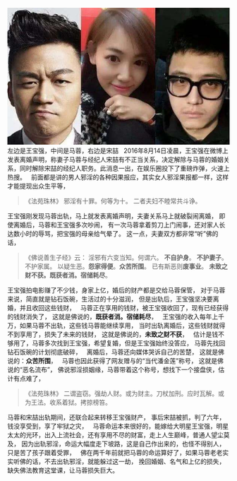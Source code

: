 ![](images/ab235c5fe102a02fafc3e1c05d8bbf01.jpeg)
左边是王宝强，中间是马蓉，右边是宋喆
&nbsp;
2016年8月14日凌晨，王宝强在微博上发表离婚声明，称妻子马蓉与经纪人宋喆有不正当关系，决定解除与马蓉的婚姻关系，同时解除宋喆的经纪人职务。此消息一出，在娱乐圈投下了重磅炸弹，火速上热搜。
&nbsp;
前面都是讲的男人邪淫的各种因果报应，其实女人邪淫果报都一样，这样才能提现出众生平等，
&nbsp;
> 《法苑珠林》
> 邪淫有十罪。何等为十。
> 二者夫妇不睦常共斗诤。

王宝强刚发现马蓉出轨，马上就发表离婚声明，夫妻关系马上就破裂闹离婚，
即使离婚后，马蓉和王宝强多次吵闹，
有一次马蓉拿着剪刀上门闹事，还对家人长达数小时的辱骂，把宝强的母亲给气晕了。
这一点，夫妻双方都非常“听”佛的话，
&nbsp;
> 《佛说善生子经》云： 
> 淫邪有六变当知。何谓六。
>**不自护身**。
>**不护妻子**。
> 不护家属。
> 以疑生恶。**怨家得便**。**众苦所围**。
> 已有斯恶则**废事业**。
> **未致之财不获。既获者消。宿储耗尽**。

王宝强拍电影赚了不少钱，身家上亿，婚后的财产都是交给马蓉保管，
对于马蓉来说，简直就是钻石饭碗，生活过的十分滋润，
但是出轨后，王宝强坚决要离婚，并且收回这些钱财，
&nbsp;
马蓉正在享用的钱财，被王宝强收回了，现有已经获得的钱财消失了，
这就是佛说的，**既获者消。宿储耗尽**，
&nbsp;
王宝强的收入每年上千万，如果马蓉不出轨，这些钱马蓉能继续享用，
当时出轨离婚后，这些钱财就得不到享用了，损失了未来的钱财，
这就是佛说的，**未致之财不获**，
&nbsp;
估计是钱不够用了，马蓉多次找到王宝强，希望复婚，但是王宝强始终没答应，
马蓉先找回钻石饭碗的计划彻底破碎，
&nbsp;
离婚后，马蓉还向媒体哭诉自己的苦楚，
这就是佛说的：**众苦所围**，
&nbsp;
马蓉也因此获得了网友赠与的“当代潘金莲”称号，
这就是佛说的“恶名流布”，
佛说邪淫损姻缘，马蓉带着这个称号，想找下一个接盘侠，估计有点难了，
&nbsp;
> 《法苑珠林》
> 二谓盗窃。强劫人财。或为财主。刀杖加刑。应时瓦解。或为王法。收系着狱。拷掠榜笞。

马蓉和宋喆出轨期间，还联合起来转移王宝强财产，
事后宋喆被抓，判了六年，钱没享受到，享了牢狱之灾，
&nbsp;
马蓉命运本来很好的，能嫁给大明星王宝强，明星太太的光环，出入上流社会，还有享用不尽的财富，走上人生巅峰，普通人望尘莫及，
因为出轨邪淫，命运大幅度走下坡路，这是自己作出来的，也怪不得别人，只是苦了孩子跟着受罪，
&nbsp;
佛在两千年前就把马蓉的命运算好了，如果马蓉老老实实听佛的话，不去出轨邪淫，就能躲过这一劫，
挽回婚姻、名气和上亿的损失，
缺失佛法教育这堂课，让马蓉损失巨大。
